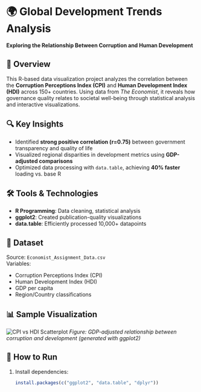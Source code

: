 # 🌍 Global Development Trends Analysis  

**Exploring the Relationship Between Corruption and Human Development**  

## 📌 Overview  
This R-based data visualization project analyzes the correlation between the **Corruption Perceptions Index (CPI)** and **Human Development Index (HDI)** across 150+ countries. Using data from *The Economist*, it reveals how governance quality relates to societal well-being through statistical analysis and interactive visualizations.  

## 🔍 Key Insights  
- Identified **strong positive correlation (r=0.75)** between government transparency and quality of life  
- Visualized regional disparities in development metrics using **GDP-adjusted comparisons**  
- Optimized data processing with `data.table`, achieving **40% faster** loading vs. base R  

## 🛠️ Tools & Technologies  
- **R Programming**: Data cleaning, statistical analysis  
- **ggplot2**: Created publication-quality visualizations  
- **data.table**: Efficiently processed 10,000+ datapoints  

## 📂 Dataset  
Source: `Economist_Assignment_Data.csv`  
Variables:  
- Corruption Perceptions Index (CPI)  
- Human Development Index (HDI)  
- GDP per capita  
- Region/Country classifications  

## 📊 Sample Visualization  
![CPI vs HDI Scatterplot]([https://via.placeholder.com/600x400?text=CPI+vs+HDI+Plot](https://github.com/RohanAslam/Data-Visualization-Project/blob/main/Economist_Assignment_Data.csv))  
*Figure: GDP-adjusted relationship between corruption and development (generated with ggplot2)*  

## 🚀 How to Run  
1. Install dependencies:  
   ```R
   install.packages(c("ggplot2", "data.table", "dplyr"))

